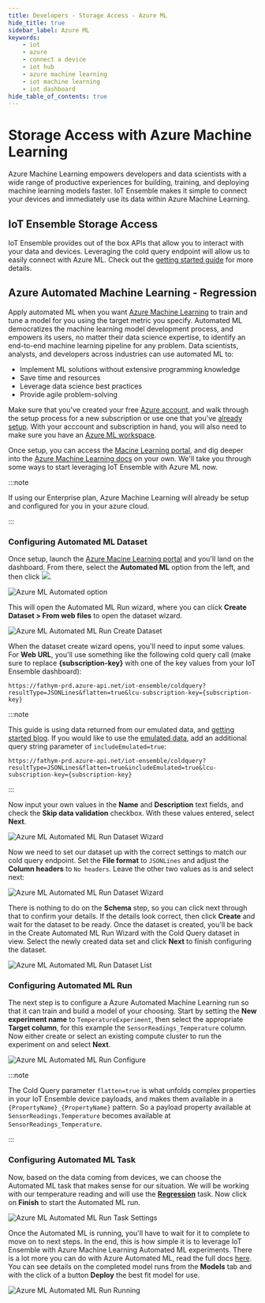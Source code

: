 ```yaml
---
title: Developers - Storage Access - Azure ML
hide_title: true
sidebar_label: Azure ML
keywords:
    - iot
    - azure
    - connect a device
    - iot hub
    - azure machine learning
    - iot machine learning
    - iot dashboard
hide_table_of_contents: true
---
```


# Storage Access with Azure Machine Learning

Azure Machine Learning empowers developers and data scientists with a wide range of productive experiences for building, training, and deploying machine learning models faster.  IoT Ensemble makes it simple to connect your devices and immediately use its data within Azure Machine Learning.

## IoT Ensemble Storage Access

IoT Ensemble provides out of the box APIs that allow you to interact with your data and devices.  Leveraging the cold query endpoint will allow us to easily connect with Azure ML.  Check out the [getting started guide](../../getting-started/connecting-downstream-services) for more details.

## Azure Automated Machine Learning - Regression

Apply automated ML when you want [Azure Machine Learning](https://docs.microsoft.com/en-us/azure/machine-learning/concept-automated-ml) to train and tune a model for you using the target metric you specify. Automated ML democratizes the machine learning model development process, and empowers its users, no matter their data science expertise, to identify an end-to-end machine learning pipeline for any problem.
Data scientists, analysts, and developers across industries can use automated ML to:

- Implement ML solutions without extensive programming knowledge
- Save time and resources
- Leverage data science best practices
- Provide agile problem-solving

Make sure that you've created your free [Azure account](https://azure.microsoft.com/en-us/free/services/machine-learning/), and walk through the setup process for a new subscription or use one that you've [already setup](https://ml.azure.com).  With your acccount and subscription in hand, you will also need to make sure you have an [Azure ML workspace](https://portal.azure.com/#create/Microsoft.MachineLearningServices).

Once setup, you can access the [Macine Learning portal](https://ml.azure.com), and dig deeper into the [Azure Machine Learning docs](https://docs.microsoft.com/en-us/azure/machine-learning/overview-what-is-azure-ml) on your own.  We'll take you through some ways to start leveraging IoT Ensemble with Azure ML now.  

:::note

If using our Enterprise plan, Azure Machine Learning will already be setup and configured for you in your azure cloud.

:::

### Configuring Automated ML Dataset

Once setup, launch the [Azure Macine Learning portal](https://ml.azure.com) and you'll land on the dashboard.  From there, select the **Automated ML** option from the left, and then click <img src="/img/screenshots/azure-ml-add-automated-ml-run.png" class="text-image" />.

![Azure ML Automated option](/img/screenshots/azure-ml-automated-option.png)

This will open the Automated ML Run wizard, where you can click **Create Dataset > From web files** to open the dataset wizard.

![Azure ML Automated ML Run Create Dataset](/img/screenshots/azure-ml-automated-ml-run-wizard-create-dataset.png)

When the dataset create wizard opens, you'll need to input some values.  For **Web URL**, you'll use something like the following cold query call (make sure to replace **{subscription-key}** with one of the key values from your IoT Ensemble dashboard):

```console
https://fathym-prd.azure-api.net/iot-ensemble/coldquery?resultType=JSONLines&flatten=true&lcu-subscription-key={subscription-key}
```

:::note

This guide is using data returned from our emulated data, and [getting started blog](https://www.iot-ensemble.com/blog/raspberry-pi-dht11-node-red-iot-ensemble-power-bi).  If you would like to use the [emulated data](../../getting-started/emulated-data), add an additional query string parameter of `includeEmulated=true`:

```console
https://fathym-prd.azure-api.net/iot-ensemble/coldquery?resultType=JSONLines&flatten=true&includeEmulated=true&lcu-subscription-key={subscription-key}
```

:::

Now input your own values in the **Name** and **Description** text fields, and check the **Skip data validation** checkbox.  With these values entered, select **Next**.

![Azure ML Automated ML Run Dataset Wizard](/img/screenshots/azure-ml-automated-ml-run-dataset-wizard-skip.png)

Now we need to set our dataset up with the correct settings to match our cold query endpoint.  Set the **File format** to `JSONLines` and adjust the **Column headers** to `No headers`.  Leave the other two values as is and select next:

![Azure ML Automated ML Run Dataset Wizard](/img/screenshots/azure-ml-automated-ml-run-dataset-wizard-settings.png)

There is nothing to do on the **Schema** step, so you can click next through that to confirm your details.  If the details look correct, then click **Create** and wait for the dataset to be ready.  Once the dataset is created, you'll be back in the Create Automated ML Run Wizard with the Cold Query dataset in view.  Select the newly created data set and click **Next** to finish configuring the dataset.

![Azure ML Automated ML Run Dataset List](/img/screenshots/azure-ml-automated-ml-run-wizard-cold-query-dataset.png)

### Configuring Automated ML Run

The next step is to configure a Azure Automated Machine Learning run so that it can train and build a model of your choosing.  Start by setting the **New experiment name** to `TemperatureExperiment`, then select the appropriate **Target column**, for this example the `SensorReadings_Temperature` column.  Now either create or select an existing compute cluster to run the experiment on and select **Next**.

![Azure ML Automated ML Run Configure](/img/screenshots/azure-ml-automated-ml-run-wizard-configure-run.png)

:::note

The Cold Query parameter `flatten=true` is what unfolds complex properties in your IoT Ensemble device payloads, and makes them available in a `{PropertyName}_{PropertyName}` pattern.  So a payload property available at `SensorReadings.Temperature` becomes available at `SensorReadings_Temperature`.

:::

### Configuring Automated ML Task

Now, based on the data coming from devices, we can choose the Automated ML task that makes sense for our situation.  We will be working with our temperature reading and will use the **[Regression](https://docs.microsoft.com/en-us/azure/machine-learning/concept-automated-ml#regression)** task.  Now click on **Finish** to start the Automated ML run.

![Azure ML Automated ML Run Task Settings](/img/screenshots/azure-ml-automated-ml-run-wizard-task-settings.png)

Once the Automated ML is running, you'll have to wait for it to complete to move on to next steps.  In the end, this is how simple it is to leverage IoT Ensemble with Azure Machine Learning Automated ML experiments.  There is a lot more you can do with Azure Automated ML, read the full docs [here](https://docs.microsoft.com/en-us/azure/machine-learning/concept-automated-ml).  You can see details on the completed model runs from the **Models** tab and with the click of a button **Deploy** the best fit model for use.

![Azure ML Automated ML Run Running](/img/screenshots/azure-ml-automated-ml-running.png)

<!-- 
## Azure Automated Machine Learning - Classification

## Azure Automated Machine Learning - Time Series Forecasting

For use with Time series docs...

If your using [IoT Ensemble's Best Practice Schema](../../../devs/device-setup/iot-best-practice-schema-explained) then set the **Time column** to `Timestamp`, otherwise choose the appropriate value from your device payload schema or fall back to the system value `EventEnqueuedUtcTime`. 

:::note

You may get this error when trying to walkthrough this guide.  You can use the [connect a device](../../../getting-started/connecting-first-device) getting started guide to walk through many different way to get data flowing or use the emulated data URL shown above.

![Azure ML Automated ML Run Finish Not Enough Rows Error](/img/screenshots/azure-ml-automated-ml-run-wizard-finish-not-enough-rows.png)

:::
-->

